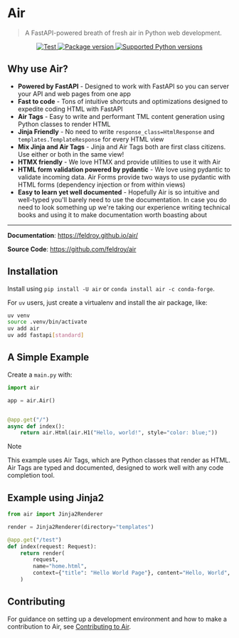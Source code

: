# Air

> A FastAPI-powered breath of fresh air in Python web development.

<p align="center">
<a href="https://github.com/feldroy/air/actions?query=workflow%3Apython-package+event%3Apush+branch%main" target="_blank">
    <img src="https://github.com/feldroy/air/actions/workflows/python-package.yml/badge.svg?event=push&branch=main" alt="Test">
</a>
<a href="https://pypi.org/project/air" target="_blank">
    <img src="https://img.shields.io/pypi/v/air?color=%2334D058&label=pypi%20package" alt="Package version">
</a>
<a href="https://pypi.org/project/air" target="_blank">
    <img src="https://img.shields.io/pypi/pyversions/air.svg?color=%2334D058" alt="Supported Python versions">
</a>
</p>

## Why use Air?


- **Powered by FastAPI** - Designed to work with FastAPI so you can server your API and web pages from one app
- **Fast to code** - Tons of intuitive shortcuts and optimizations designed to expedite coding HTML with FastAPI
- **Air Tags** - Easy to write and performant TML content generation using Python classes to render HTML
- **Jinja Friendly** - No need to write `response_class=HtmlResponse` and `templates.TemplateResponse` for every HTML view
- **Mix Jinja and Air Tags** - Jinja and Air Tags both are first class citizens. Use either or both in the same view!
- **HTMX friendly** - We love HTMX and provide utilities to use it with Air
- **HTML form validation powered by pydantic** - We love using pydantic to validate incoming data. Air Forms provide two ways to use pydantic with HTML forms (dependency injection or from within views)
- **Easy to learn yet well documented** - Hopefully Air is so intuitive and well-typed you'll barely need to use the documentation. In case you do need to look something up we're taking our experience writing technical books and using it to make documentation worth boasting about

---

**Documentation**: <a href="https://feldroy.github.io/air/" target="_blank">https://feldroy.github.io/air/</a>

**Source Code**: <a href="https://github.com/feldroy/air" target="_blank">https://github.com/feldroy/air</a>


## Installation

Install using `pip install -U air` or `conda install air -c conda-forge`.

For `uv` users, just create a virtualenv and install the air package, like:

```sh
uv venv
source .venv/bin/activate
uv add air
uv add fastapi[standard]
```

## A Simple Example

Create a `main.py` with:

```python
import air

app = air.Air()


@app.get("/")
async def index():
    return air.Html(air.H1("Hello, world!", style="color: blue;"))
```

> [!NOTE]  
> This example uses Air Tags, which are Python classes that render as HTML. Air Tags are typed and documented, designed to work well with any code completion tool.

## Example using Jinja2

```python
from air import Jinja2Renderer

render = Jinja2Renderer(directory="templates")

@app.get("/test")
def index(request: Request):
    return render(
        request,
        name="home.html",
        context={"title": "Hello World Page"}, content="Hello, World",
    )
```

## Contributing

For guidance on setting up a development environment and how to make a contribution to Air, see [Contributing to Air](https://github.com/feldroy/air/blob/main/CONTRIBUTING.md).